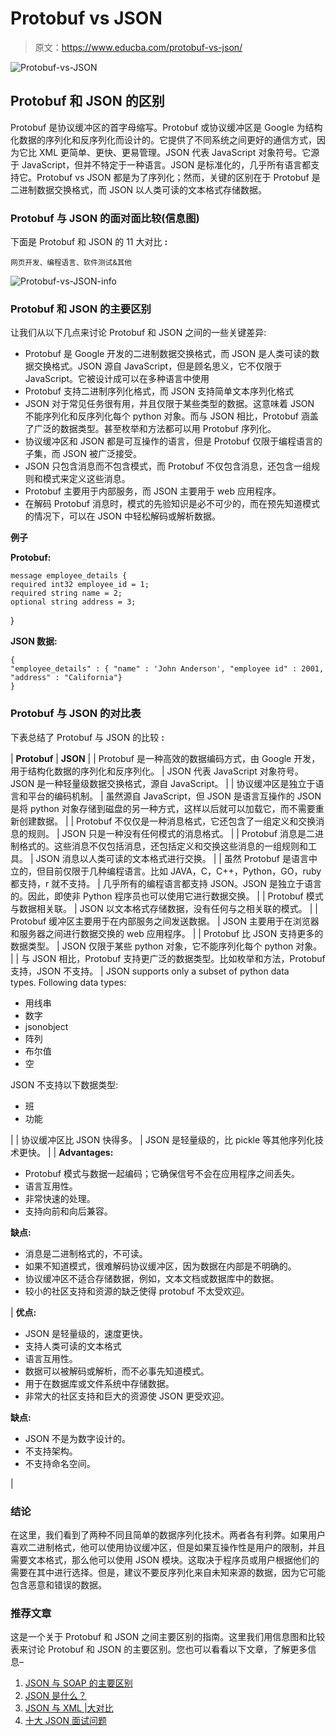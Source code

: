 # Protobuf vs JSON

> 原文：<https://www.educba.com/protobuf-vs-json/>

![Protobuf-vs-JSON](img/bacd31ac175198586dba4f6d5a7b6218.png)



## Protobuf 和 JSON 的区别

Protobuf 是协议缓冲区的首字母缩写。Protobuf 或协议缓冲区是 Google 为结构化数据的序列化和反序列化而设计的。它提供了不同系统之间更好的通信方式，因为它比 XML 更简单、更快、更易管理。JSON 代表 JavaScript 对象符号。它源于 JavaScript，但并不特定于一种语言。JSON 是标准化的，几乎所有语言都支持它。Protobuf vs JSON 都是为了序列化；然而，关键的区别在于 Protobuf 是二进制数据交换格式，而 JSON 以人类可读的文本格式存储数据。

### Protobuf 与 JSON 的面对面比较(信息图)

下面是 Protobuf 和 JSON 的 11 大对比 **:**

<small>网页开发、编程语言、软件测试&其他</small>

![Protobuf-vs-JSON-info](img/fbddadee815cd81abd5bc4f88ea50e12.png)



### Protobuf 和 JSON 的主要区别

让我们从以下几点来讨论 Protobuf 和 JSON 之间的一些关键差异:

*   Protobuf 是 Google 开发的二进制数据交换格式，而 JSON 是人类可读的数据交换格式。JSON 源自 JavaScript，但是顾名思义，它不仅限于 JavaScript。它被设计成可以在多种语言中使用
*   Protobuf 支持二进制序列化格式，而 JSON 支持简单文本序列化格式
*   JSON 对于常见任务很有用，并且仅限于某些类型的数据。这意味着 JSON 不能序列化和反序列化每个 python 对象。而与 JSON 相比，Protobuf 涵盖了广泛的数据类型。甚至枚举和方法都可以用 Protobuf 序列化。
*   协议缓冲区和 JSON 都是可互操作的语言，但是 Protobuf 仅限于编程语言的子集，而 JSON 被广泛接受。
*   JSON 只包含消息而不包含模式，而 Protobuf 不仅包含消息，还包含一组规则和模式来定义这些消息。
*   Protobuf 主要用于内部服务，而 JSON 主要用于 web 应用程序。
*   在解码 Protobuf 消息时，模式的先验知识是必不可少的，而在预先知道模式的情况下，可以在 JSON 中轻松解码或解析数据。

**例子**

**Protobuf:**

```
message employee_details {
required int32 employee_id = 1;
required string name = 2;
optional string address = 3;
```

}

**JSON 数据:**

```
{
"employee_details" : { "name" : 'John Anderson', "employee id" : 2001, "address" : "California"}
}
```

### Protobuf 与 JSON 的对比表

下表总结了 Protobuf 与 JSON 的比较 **:**

| **Protobuf** | **JSON** |
| Protobuf 是一种高效的数据编码方式，由 Google 开发，用于结构化数据的序列化和反序列化。 | JSON 代表 JavaScript 对象符号。JSON 是一种轻量级数据交换格式，源自 JavaScript。 |
| 协议缓冲区是独立于语言和平台的编码机制。 | 虽然源自 JavaScript，但 JSON 是语言互操作的 JSON 是将 python 对象存储到磁盘的另一种方式，这样以后就可以加载它，而不需要重新创建数据。 |
| Protobuf 不仅仅是一种消息格式，它还包含了一组定义和交换消息的规则。 | JSON 只是一种没有任何模式的消息格式。 |
| Protobuf 消息是二进制格式的。这些消息不仅包括消息，还包括定义和交换这些消息的一组规则和工具。 | JSON 消息以人类可读的文本格式进行交换。 |
| 虽然 Protobuf 是语言中立的，但目前仅限于几种编程语言。比如 JAVA，C，C++，Python，GO，ruby 都支持，r 就不支持。 | 几乎所有的编程语言都支持 JSON。JSON 是独立于语言的。因此，即使非 Python 程序员也可以使用它进行数据交换。 |
| Protobuf 模式与数据相关联。 | JSON 以文本格式存储数据，没有任何与之相关联的模式。 |
| Protobuf 缓冲区主要用于在内部服务之间发送数据。 | JSON 主要用于在浏览器和服务器之间进行数据交换的 web 应用程序。 |
| Protobuf 比 JSON 支持更多的数据类型。 | JSON 仅限于某些 python 对象，它不能序列化每个 python 对象。 |
| 与 JSON 相比，Protobuf 支持更广泛的数据类型。比如枚举和方法，Protobuf 支持，JSON 不支持。 | JSON supports only a subset of python data types. Following data types:

*   用线串
*   数字
*   jsonobject
*   阵列
*   布尔值
*   空

JSON 不支持以下数据类型:

*   班
*   功能

 |
| 协议缓冲区比 JSON 快得多。 | JSON 是轻量级的，比 pickle 等其他序列化技术更快。 |
| **Advantages:**

*   Protobuf 模式与数据一起编码；它确保信号不会在应用程序之间丢失。
*   语言互用性。
*   非常快速的处理。
*   支持向前和向后兼容。

**缺点:**

*   消息是二进制格式的，不可读。
*   如果不知道模式，很难解码协议缓冲区，因为数据在内部是不明确的。
*   协议缓冲区不适合存储数据，例如，文本文档或数据库中的数据。
*   较小的社区支持和资源的缺乏使得 protobuf 不太受欢迎。

 | **优点:**

*   JSON 是轻量级的，速度更快。
*   支持人类可读的文本格式
*   语言互用性。
*   数据可以被解码或解析，而不必事先知道模式。
*   用于在数据库或文件系统中存储数据。
*   非常大的社区支持和巨大的资源使 JSON 更受欢迎。

**缺点:**

*   JSON 不是为数字设计的。
*   不支持架构。
*   不支持命名空间。

 |

### 结论

在这里，我们看到了两种不同且简单的数据序列化技术。两者各有利弊。如果用户喜欢二进制格式，他可以使用协议缓冲区，但是如果互操作性是用户的限制，并且需要文本格式，那么他可以使用 JSON 模块。这取决于程序员或用户根据他们的需要在其中进行选择。但是，建议不要反序列化来自未知来源的数据，因为它可能包含恶意和错误的数据。

### 推荐文章

这是一个关于 Protobuf 和 JSON 之间主要区别的指南。这里我们用信息图和比较表来讨论 Protobuf 和 JSON 的主要区别。您也可以看看以下文章，了解更多信息–

1.  [JSON 与 SOAP 的主要区别](https://www.educba.com/json-vs-soap/)
2.  [JSON 是什么？](https://www.educba.com/what-is-json/)
3.  [JSON 与 XML |大对比](https://www.educba.com/json-vs-xml/)
4.  [十大 JSON 面试问题](https://www.educba.com/json-interview-questions/)





